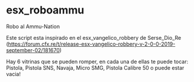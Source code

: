 # esx_roboammu
Robo al Ammu-Nation 

Este script esta inspirado en el esx_vangelico_robbery de Serse_Dio_Re (https://forum.cfx.re/t/release-esx-vangelico-robbery-v-2-0-0-2019-september-02/181670)


Hay 6 vitrinas que se pueden romper, en cada una de ellas te puede tocar: Pistola,
  Pistola SNS,
  Navaja,
  Micro SMG,
  Pistola Calibre 50
  o puede estar vacia!
  
